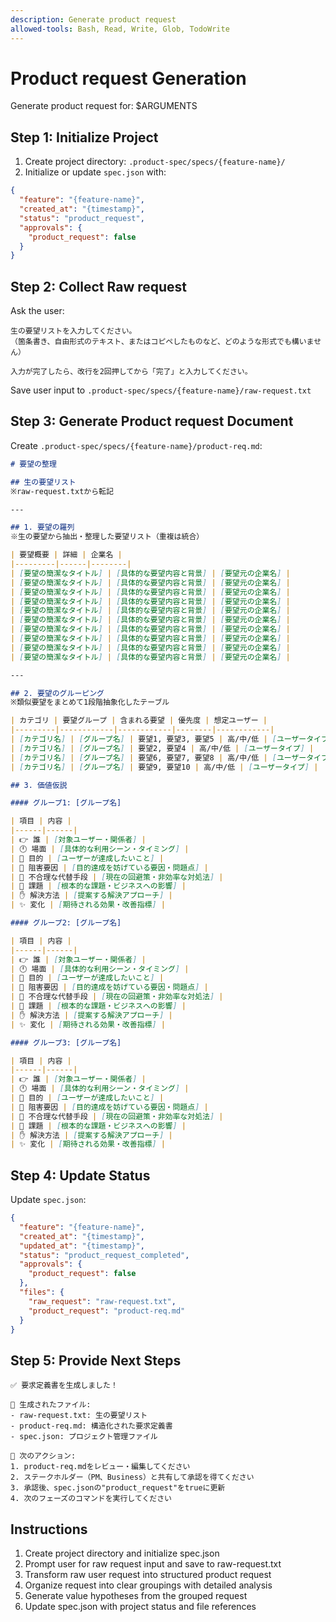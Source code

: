 ```yaml
---
description: Generate product request
allowed-tools: Bash, Read, Write, Glob, TodoWrite
---
```


# Product request Generation

Generate product request for: $ARGUMENTS

## Step 1: Initialize Project

1. Create project directory: `.product-spec/specs/{feature-name}/`
2. Initialize or update `spec.json` with:
```json
{
  "feature": "{feature-name}",
  "created_at": "{timestamp}",
  "status": "product_request",
  "approvals": {
    "product_request": false
  }
}
```

## Step 2: Collect Raw request

Ask the user:
```
生の要望リストを入力してください。
（箇条書き、自由形式のテキスト、またはコピペしたものなど、どのような形式でも構いません）

入力が完了したら、改行を2回押してから「完了」と入力してください。
```

Save user input to `.product-spec/specs/{feature-name}/raw-request.txt`

## Step 3: Generate Product request Document

Create `.product-spec/specs/{feature-name}/product-req.md`:

```markdown
# 要望の整理

## 生の要望リスト
※raw-request.txtから転記

---

## 1. 要望の羅列
※生の要望から抽出・整理した要望リスト（重複は統合）

| 要望概要 | 詳細 | 企業名 |
|---------|------|--------|
| [要望の簡潔なタイトル] | [具体的な要望内容と背景] | [要望元の企業名] |
| [要望の簡潔なタイトル] | [具体的な要望内容と背景] | [要望元の企業名] |
| [要望の簡潔なタイトル] | [具体的な要望内容と背景] | [要望元の企業名] |
| [要望の簡潔なタイトル] | [具体的な要望内容と背景] | [要望元の企業名] |
| [要望の簡潔なタイトル] | [具体的な要望内容と背景] | [要望元の企業名] |
| [要望の簡潔なタイトル] | [具体的な要望内容と背景] | [要望元の企業名] |
| [要望の簡潔なタイトル] | [具体的な要望内容と背景] | [要望元の企業名] |
| [要望の簡潔なタイトル] | [具体的な要望内容と背景] | [要望元の企業名] |
| [要望の簡潔なタイトル] | [具体的な要望内容と背景] | [要望元の企業名] |
| [要望の簡潔なタイトル] | [具体的な要望内容と背景] | [要望元の企業名] |

---

## 2. 要望のグルーピング
※類似要望をまとめて1段階抽象化したテーブル

| カテゴリ | 要望グループ | 含まれる要望 | 優先度 | 想定ユーザー |
|---------|------------|------------|--------|------------|
| [カテゴリ名] | [グループ名] | 要望1, 要望3, 要望5 | 高/中/低 | [ユーザータイプ] |
| [カテゴリ名] | [グループ名] | 要望2, 要望4 | 高/中/低 | [ユーザータイプ] |
| [カテゴリ名] | [グループ名] | 要望6, 要望7, 要望8 | 高/中/低 | [ユーザータイプ] |
| [カテゴリ名] | [グループ名] | 要望9, 要望10 | 高/中/低 | [ユーザータイプ] |

## 3. 価値仮説

#### グループ1: [グループ名]

| 項目 | 内容 |
|------|------|
| 👉 誰 | [対象ユーザー・関係者] |
| 🕛 場面 | [具体的な利用シーン・タイミング] |
| 💭 目的 | [ユーザーが達成したいこと] |
| 🚫 阻害要因 | [目的達成を妨げている要因・問題点] |
| 🗿 不合理な代替手段 | [現在の回避策・非効率な対処法] |
| 🌋 課題 | [根本的な課題・ビジネスへの影響] |
| ✋ 解決方法 | [提案する解決アプローチ] |
| ✨ 変化 | [期待される効果・改善指標] |

#### グループ2: [グループ名]

| 項目 | 内容 |
|------|------|
| 👉 誰 | [対象ユーザー・関係者] |
| 🕛 場面 | [具体的な利用シーン・タイミング] |
| 💭 目的 | [ユーザーが達成したいこと] |
| 🚫 阻害要因 | [目的達成を妨げている要因・問題点] |
| 🗿 不合理な代替手段 | [現在の回避策・非効率な対処法] |
| 🌋 課題 | [根本的な課題・ビジネスへの影響] |
| ✋ 解決方法 | [提案する解決アプローチ] |
| ✨ 変化 | [期待される効果・改善指標] |

#### グループ3: [グループ名]

| 項目 | 内容 |
|------|------|
| 👉 誰 | [対象ユーザー・関係者] |
| 🕛 場面 | [具体的な利用シーン・タイミング] |
| 💭 目的 | [ユーザーが達成したいこと] |
| 🚫 阻害要因 | [目的達成を妨げている要因・問題点] |
| 🗿 不合理な代替手段 | [現在の回避策・非効率な対処法] |
| 🌋 課題 | [根本的な課題・ビジネスへの影響] |
| ✋ 解決方法 | [提案する解決アプローチ] |
| ✨ 変化 | [期待される効果・改善指標] |

```

## Step 4: Update Status

Update `spec.json`:
```json
{
  "feature": "{feature-name}",
  "created_at": "{timestamp}",
  "updated_at": "{timestamp}",
  "status": "product_request_completed",
  "approvals": {
    "product_request": false
  },
  "files": {
    "raw_request": "raw-request.txt",
    "product_request": "product-req.md"
  }
}
```

## Step 5: Provide Next Steps

```
✅ 要求定義書を生成しました！

📁 生成されたファイル:
- raw-request.txt: 生の要望リスト
- product-req.md: 構造化された要求定義書
- spec.json: プロジェクト管理ファイル

📝 次のアクション:
1. product-req.mdをレビュー・編集してください
2. ステークホルダー（PM、Business）と共有して承認を得てください
3. 承認後、spec.jsonの"product_request"をtrueに更新
4. 次のフェーズのコマンドを実行してください
```

## Instructions
1. Create project directory and initialize spec.json
2. Prompt user for raw request input and save to raw-request.txt
3. Transform raw user request into structured product request
4. Organize request into clear groupings with detailed analysis
5. Generate value hypotheses from the grouped request
6. Update spec.json with project status and file references
